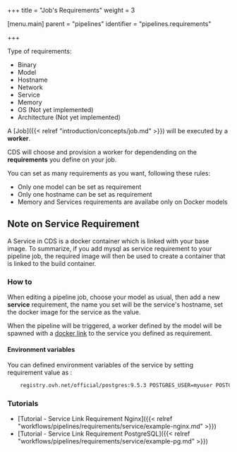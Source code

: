 +++
title = "Job's Requirements"
weight = 3

[menu.main]
parent = "pipelines"
identifier = "pipelines.requirements"

+++


Type of requirements:

- Binary
- Model
- Hostname
- Network
- Service
- Memory
- OS (Not yet implemented)
- Architecture (Not yet implemented)

A [Job]({{< relref "introduction/concepts/job.md" >}}) will be executed by a **worker**.

CDS will choose and provision a worker for dependending on the **requirements** you define on your job.

You can set as many requirements as you want, following these rules:

- Only one model can be set as requirement
- Only one hostname can be set as requirement
- Memory and Services requirements are availabe only on Docker models

## Note on Service Requirement

A Service in CDS is a docker container which is linked with your base image. To summarize, if you add mysql as service requirement to your pipeline job, the required image will then be used to create a container that is linked to the build container.

### How to

When editing a pipeline job, choose your model as usual, then add a new  **service** requirement, the name you set will be the service's hostname, set the docker image for the service as the value.

When the pipeline will be triggered, a worker defined by the model will be spawned with a [docker link](https://docs.docker.com/engine/userguide/networking/default_network/dockerlinks/) to the service you defined as requirement.

#### Environment variables

You can defined environment variables of the service by setting requirement value as :
```bash
    registry.ovh.net/official/postgres:9.5.3 POSTGRES_USER=myuser POSTGRES_PASSWORD=mypassword
```

### Tutorials

* [Tutorial - Service Link Requirement Nginx]({{< relref "workflows/pipelines/requirements/service/example-nginx.md" >}})
* [Tutorial - Service Link Requirement PostgreSQL]({{< relref "workflows/pipelines/requirements/service/example-pg.md" >}})
